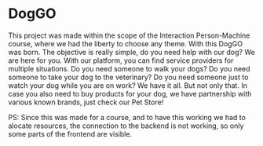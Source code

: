 # DogGO

This project was made within the scope of the Interaction Person-Machine course, where we had the liberty to choose any theme. 
With this DogGO was born. The objective is really simple, do you need help with our dog? We are here for you. With our platform,
you can find service providers for multiple situations. Do you need someone to walk your dogs? Do you need someone to take your
dog to the veterinary? Do you need someone just to watch your dog while you are on work? We have it all. But not only that. In
case you also need to buy products for your dog, we have partnership with various known brands, just check our Pet Store!

PS: Since this was made for a course, and to have this working we had to alocate resources, the connection to the backend is not
working, so only some parts of the frontend are visible.
